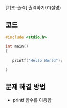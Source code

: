 [기초-출력] 출력하기01(설명)

## 코드

``` C
#include <stdio.h>

int main()
{
 
   printf("Hello World");

}

```

## 문제 해결 방법
* printf 함수를 이용함
